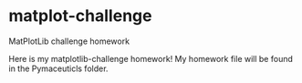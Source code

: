 # matplot-challenge
MatPlotLib challenge homework 

Here is my matplotlib-challenge homework! My homework file will be found in the Pymaceuticls folder. 
